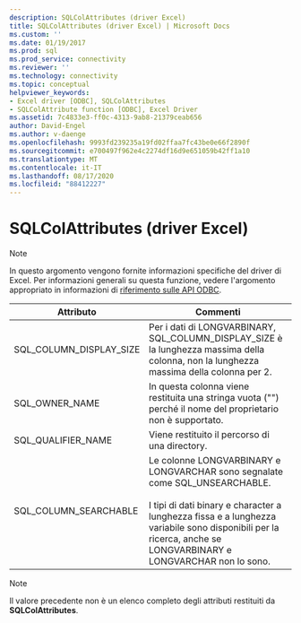 ```yaml
---
description: SQLColAttributes (driver Excel)
title: SQLColAttributes (driver Excel) | Microsoft Docs
ms.custom: ''
ms.date: 01/19/2017
ms.prod: sql
ms.prod_service: connectivity
ms.reviewer: ''
ms.technology: connectivity
ms.topic: conceptual
helpviewer_keywords:
- Excel driver [ODBC], SQLColAttributes
- SQLColAttribute function [ODBC], Excel Driver
ms.assetid: 7c4833e3-ff0c-4313-9ab8-21379ceab656
author: David-Engel
ms.author: v-daenge
ms.openlocfilehash: 9993fd239235a19fd02ffaa7fc43be0e66f2890f
ms.sourcegitcommit: e700497f962e4c2274df16d9e651059b42ff1a10
ms.translationtype: MT
ms.contentlocale: it-IT
ms.lasthandoff: 08/17/2020
ms.locfileid: "88412227"
---
```

# <a name="sqlcolattributes-excel-driver"></a>SQLColAttributes (driver Excel)
> [!NOTE]  
>  In questo argomento vengono fornite informazioni specifiche del driver di Excel. Per informazioni generali su questa funzione, vedere l'argomento appropriato in informazioni di [riferimento sulle API ODBC](../../odbc/reference/syntax/odbc-api-reference.md).  
  
|Attributo|Commenti|  
|---------------|--------------|  
|SQL_COLUMN_DISPLAY_SIZE|Per i dati di LONGVARBINARY, SQL_COLUMN_DISPLAY_SIZE è la lunghezza massima della colonna, non la lunghezza massima della colonna per 2.|  
|SQL_OWNER_NAME|In questa colonna viene restituita una stringa vuota ("") perché il nome del proprietario non è supportato.|  
|SQL_QUALIFIER_NAME|Viene restituito il percorso di una directory.|  
|SQL_COLUMN_SEARCHABLE|Le colonne LONGVARBINARY e LONGVARCHAR sono segnalate come SQL_UNSEARCHABLE.<br /><br /> I tipi di dati binary e character a lunghezza fissa e a lunghezza variabile sono disponibili per la ricerca, anche se LONGVARBINARY e LONGVARCHAR non lo sono.|  
  
> [!NOTE]  
>  Il valore precedente non è un elenco completo degli attributi restituiti da **SQLColAttributes**.
